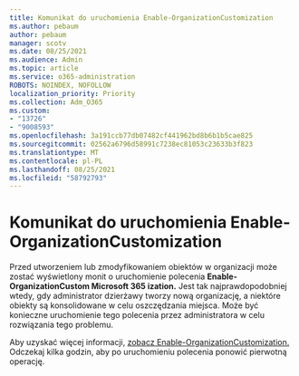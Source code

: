 ```yaml
---
title: Komunikat do uruchomienia Enable-OrganizationCustomization
ms.author: pebaum
author: pebaum
manager: scotv
ms.date: 08/25/2021
ms.audience: Admin
ms.topic: article
ms.service: o365-administration
ROBOTS: NOINDEX, NOFOLLOW
localization_priority: Priority
ms.collection: Adm_O365
ms.custom:
- "13726"
- "9008593"
ms.openlocfilehash: 3a191ccb77db07482cf441962bd8b6b1b5cae825
ms.sourcegitcommit: 02562a6796d58991c7238ec81053c23633b3f823
ms.translationtype: MT
ms.contentlocale: pl-PL
ms.lasthandoff: 08/25/2021
ms.locfileid: "58792793"
---
```

# <a name="message-to-run-enable-organizationcustomization"></a>Komunikat do uruchomienia Enable-OrganizationCustomization

Przed utworzeniem lub zmodyfikowaniem obiektów w organizacji może zostać wyświetlony monit o uruchomienie polecenia **Enable-OrganizationCustom Microsoft 365 ization.** Jest tak najprawdopodobniej wtedy, gdy administrator dzierżawy tworzy nową organizację, a niektóre obiekty są konsolidowane w celu oszczędzania miejsca. Może być konieczne uruchomienie tego polecenia przez administratora w celu rozwiązania tego problemu.

Aby uzyskać więcej informacji, [zobacz Enable-OrganizationCustomization.](https://docs.microsoft.com/powershell/module/exchange/enable-organizationcustomization) Odczekaj kilka godzin, aby po uruchomieniu polecenia ponowić pierwotną operację.